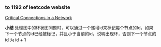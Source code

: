 ### to 1192 of leetcode website

[Critical Connections in a Network](https://leetcode-cn.com/problems/critical-connections-in-a-network/)

**小结**
处理图中的环状图问题时，可以通过一个递增id来标记每个节点的Id，如果下一个节点的id已经被标记，并且小于当前的id，说明出现环，否则下一个节点的id 为 id + 1